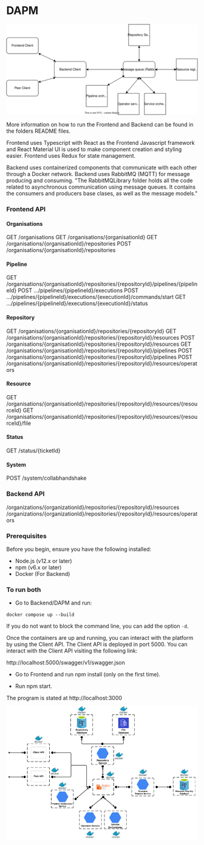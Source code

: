 # DAPM

![System model](Models/System_diagram.drawio.svg)

More information on how to run the Frontend and Backend can be found in the folders README files.

Frontend uses Typescript with React as the Frontend Javascript framework and React Material UI is used to make component creation and styling easier. Frontend uses Redux for state management.

Backend uses containerized components that communicate with each other through a Docker network. Backend uses RabbitMQ (MQTT) for message producing and consuming. "The RabbitMQLibrary folder holds all the code related to asynchronous communication using message queues. It contains the consumers and producers base clases, as well as the message models."

### Frontend API

#### Organisations

GET /organisations
GET /organisations/{organisationId}
GET /organisations/{organisationId}/repositories
POST /organisations/{organisationId}/repositories

#### Pipeline

GET /organisations/{organisationId}/repositories/{repositoryId}/pipelines/{pipelineId}
POST .../pipelines/{pipelineId}/executions
POST .../pipelines/{pipelineId}/executions/{executionId}/commands/start
GET .../pipelines/{pipelineId}/executions/{executionId}/status

#### Repository

GET /organisations/{organisationId}/repositories/{repositoryId}
GET /organisations/{organisationId}/repositories/{repositoryId}/resources
POST /organisations/{organisationId}/repositories/{repositoryId}/resources
GET /organisations/{organisationId}/repositories/{repositoryId}/pipelines
POST /organisations/{organisationId}/repositories/{repositoryId}/pipelines
POST /organisations/{organisationId}/repositories/{repositoryId}/resources/operators

#### Resource

GET /organisations/{organisationId}/repositories/{repositoryId}/resources/{resourceId}
GET /organisations/{organisationId}/repositories/{repositoryId}/resources/{resourceId}/file

#### Status

GET /status/{ticketId}

#### System

POST /system/collabhandshake


### Backend API

/organizations/{organizationId}/repositories/{repositoryId}/resources
/organizations/{organizationId}/repositories/{repositoryId}/resources/operators


### Prerequisites

Before you begin, ensure you have the following installed:
- Node.js (v12.x or later)
- npm (v6.x or later)
- Docker (For Backend)


### To run both

- Go to Backend/DAPM and run:

```
docker compose up --build
```
If you do not want to block the command line, you can add the option `-d`.

Once the containers are up and running, you can interact with the platform by using the Client API. The Client API is deployed in port 5000. You can interact with the Client API visiting the following link:

http://localhost:5000/swagger/v1/swagger.json



- Go to Frontend and run npm install (only on the first time).

- Run npm start.

The program is stated at http://localhost:3000


![Containerized DAPM Peer Overview. From Backend thesis](Models/Backend_in_docker_thesis_image.png)
